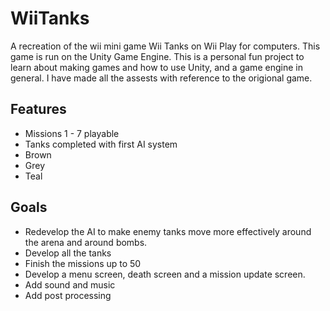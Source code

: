# WiiTanks
A recreation of the wii mini game Wii Tanks on Wii Play for computers. This game is run on the Unity Game Engine. This is a personal fun project to learn about making games and how to use Unity, and a game engine in general. I have made all the assests with reference to the origional game. 

## Features
- Missions 1 - 7 playable 
- Tanks completed with first AI system
 - Brown
 - Grey
 - Teal

## Goals
- Redevelop the AI to make enemy tanks move more effectively around the arena and around bombs. 
- Develop all the tanks
- Finish the missions up to 50
- Develop a menu screen, death screen and a mission update screen. 
- Add sound and music
- Add post processing
